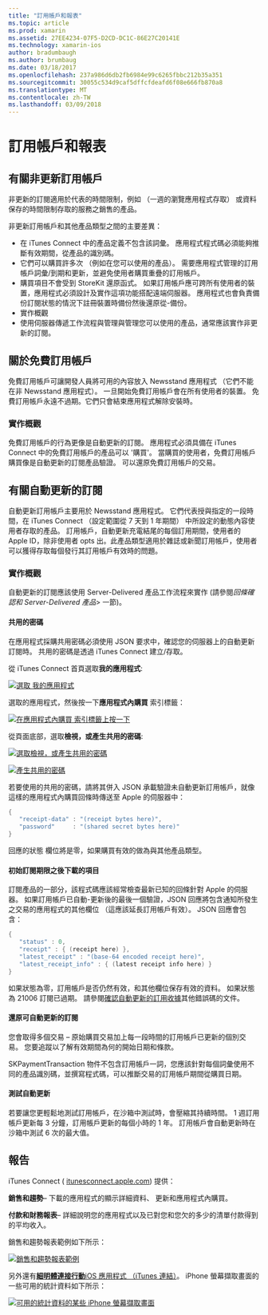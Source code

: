 ```yaml
---
title: "訂用帳戶和報表"
ms.topic: article
ms.prod: xamarin
ms.assetid: 27EE4234-07F5-D2CD-DC1C-86E27C20141E
ms.technology: xamarin-ios
author: bradumbaugh
ms.author: brumbaug
ms.date: 03/18/2017
ms.openlocfilehash: 237a986d6db2fb6984e99c6265fbbc212b35a351
ms.sourcegitcommit: 30055c534d9caf5dffcfdeafd6f08e666fb870a8
ms.translationtype: MT
ms.contentlocale: zh-TW
ms.lasthandoff: 03/09/2018
---
```

# <a name="subscriptions-and-reporting"></a>訂用帳戶和報表

## <a name="about-non-renewing-subscriptions"></a>有關非更新訂用帳戶

非更新的訂閱適用於代表的時間限制，例如 （一週的瀏覽應用程式存取） 或資料保存的時間限制存取的服務之銷售的產品。   
   
   
   
 非更新訂用帳戶和其他產品類型之間的主要差異：

-  在 iTunes Connect 中的產品定義不包含該詞彙。 應用程式程式碼必須能夠推斷有效期間，從產品的識別碼。 
-  它們可以購買許多次 （例如在您可以使用的產品）。 需要應用程式管理的訂用帳戶詞彙/到期和更新，並避免使用者購買重疊的訂用帳戶。 
-  購買項目不會受到 StoreKit 還原函式。 如果訂用帳戶應可跨所有使用者的裝置，應用程式必須設計及實作這項功能搭配遠端伺服器。 應用程式也會負責備份訂閱狀態的情況下註冊裝置時備份然後還原從-備份。 
-  實作概觀
-  使用伺服器傳遞工作流程與管理與管理您可以使用的產品，通常應該實作非更新的訂閱。 


## <a name="about-free-subscriptions"></a>關於免費訂用帳戶

免費訂用帳戶可讓開發人員將可用的內容放入 Newsstand 應用程式 （它們不能在非 Newsstand 應用程式）。 一旦開始免費訂用帳戶會在所有使用者的裝置。 免費訂用帳戶永遠不過期。它們只會結束應用程式解除安裝時。

### <a name="implementation-overview"></a>實作概觀

免費訂用帳戶的行為更像是自動更新的訂閱。 應用程式必須具備在 iTunes Connect 中的免費訂用帳戶的產品可以 '購買'。 當購買的使用者，免費訂用帳戶購買像是自動更新的訂閱產品驗證。 可以還原免費訂用帳戶的交易。


## <a name="about-auto-renewable-subscriptions"></a>有關自動更新的訂閱

自動更新訂用帳戶主要用於 Newsstand 應用程式。 它們代表授與指定的一段時間，在 iTunes Connect （設定範圍從 7 天到 1 年期間） 中所設定的動態內容使用者存取的產品。 訂用帳戶，自動更新充電結尾的每個訂用期間，使用者的 Apple ID，除非使用者 opts 出。此產品類型適用於雜誌或新聞訂用帳戶，使用者可以獲得存取每個發行其訂用帳戶有效時的問題。

### <a name="implementation-overview"></a>實作概觀

自動更新的訂閱應該使用 Server-Delivered 產品工作流程來實作 (請參閱*回條確認和 Server-Delivered 產品*> 一節)。

#### <a name="shared-secret"></a>共用的密碼

在應用程式採購共用密碼必須使用 JSON 要求中，確認您的伺服器上的自動更新訂閱時。 共用的密碼是透過 iTunes Connect 建立/存取。

從 iTunes Connect 首頁選取**我的應用程式**:   
   
 [![](subscriptions-and-reporting-images/image2.png "選取 我的應用程式")](subscriptions-and-reporting-images/image2.png#lightbox)  
 
選取的應用程式，然後按一下**應用程式內購買** 索引標籤：

[![](subscriptions-and-reporting-images/image6.png "在應用程式內購買 索引標籤上按一下")](subscriptions-and-reporting-images/image6.png#lightbox)

從頁面底部，選取**檢視，或產生共用的密碼**:
   
 [![](subscriptions-and-reporting-images/image40.png "選取檢視，或產生共用的密碼")](subscriptions-and-reporting-images/image40.png#lightbox)

 [![](subscriptions-and-reporting-images/image41.png "產生共用的密碼")](subscriptions-and-reporting-images/image41.png#lightbox)   
   
   
   
 若要使用的共用的密碼，請將其併入 JSON 承載驗證未自動更新訂用帳戶，就像這樣的應用程式內購買回條時傳送至 Apple 的伺服器中：

```csharp
{
   "receipt-data" : "(receipt bytes here)",
   "password"     : "(shared secret bytes here)"
}
```

回應的狀態 欄位將是零，如果購買有效的做為與其他產品類型。

#### <a name="downloading-items-after-the-initial-subscription-term"></a>初始訂閱期限之後下載的項目

訂閱產品的一部分，該程式碼應該經常檢查最新已知的回條針對 Apple 的伺服器。 如果訂用帳戶已自動-更新後的最後一個驗證，JSON 回應將包含通知所發生之交易的應用程式的其他欄位 （這應該延長訂用帳戶有效）。 JSON 回應會包含：

```csharp
{
   "status" : 0,
   "receipt" : { (receipt here) },
   "latest_receipt" : "(base-64 encoded receipt here)",
   "latest_receipt_info" : { (latest receipt info here) }
}
```

如果狀態為零，訂用帳戶是否仍然有效，和其他欄位保存有效的資料。 如果狀態為 21006 訂閱已過期。 請參閱[確認自動更新的訂用收據](https://developer.apple.com/library/ios/releasenotes/General/ValidateAppStoreReceipt/Chapters/ValidateRemotely.html)其他錯誤碼的文件。

#### <a name="restoring-auto-renewable-subscriptions"></a>還原可自動更新的訂閱

您會取得多個交易 – 原始購買交易加上每一段時間的訂用帳戶已更新的個別交易。 您要追蹤以了解有效期間為何的開始日期和條款。   
   
   
   
 SKPaymentTransaction 物件不包含訂用帳戶一詞，您應該針對每個詞彙使用不同的產品識別碼，並撰寫程式碼，可以推斷交易的訂用帳戶期間從購買日期。

#### <a name="testing-auto-renewal"></a>測試自動更新

若要讓您更輕鬆地測試訂用帳戶，在沙箱中測試時，會壓縮其持續時間。 1 週訂用帳戶更新每 3 分鐘，訂用帳戶更新的每個小時的 1 年。 訂用帳戶會自動更新時在沙箱中測試 6 次的最大值。

## <a name="reporting"></a>報告

iTunes Connect ( [itunesconnect.apple.com](http://itunesconnect.apple.com)) 提供：   
   
 **銷售和趨勢**– 下載的應用程式的顯示詳細資料、 更新和應用程式內購買。   
   
 **付款和財務報表**– 詳細說明您的應用程式以及已對您和您欠的多少的清單付款得到的平均收入。

銷售和趨勢報表範例如下所示：   

 [![](subscriptions-and-reporting-images/image42.png "銷售和趨勢報表範例")](subscriptions-and-reporting-images/image42.png#lightbox)   
   
 另外還有[**細明體連接行動**iOS 應用程式 （iTunes 連結）](http://itunes.apple.com/us/app/itunes-connect-mobile/id376771144?mt=8)。
iPhone 螢幕擷取畫面的一些可用的統計資料如下所示：   
   
 [![](subscriptions-and-reporting-images/image43.png "可用的統計資料的某些 iPhone 螢幕擷取畫面")](subscriptions-and-reporting-images/image43.png#lightbox)
